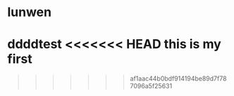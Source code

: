 # lunwen
ddddtest
<<<<<<< HEAD
this is my first
=======
>>>>>>> af1aac44b0bdf914194be89d7f787096a5f25631
